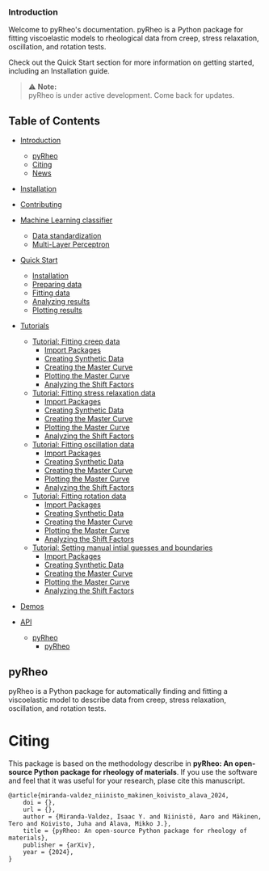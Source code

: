 ### Introduction

Welcome to pyRheo's documentation.
pyRheo is a Python package for fitting viscoelastic models to rheological data from creep, stress relaxation, oscillation, and rotation tests.

Check out the Quick Start section for more information on getting started, including an Installation guide.

> ⚠️ **Note:**  
> pyRheo is under active development. Come back for updates.

## Table of Contents

- [Introduction](#introduction)
  - [pyRheo](#pyRheo)
  - [Citing](#citing)
  - [News](#news)
- [Installation](#installation)
- [Contributing](#contributing)
- [Machine Learning classifier](#machine-learning-classifier)
  - [Data standardization](#data-standardization)
  - [Multi-Layer Perceptron](#multi-layer-perceptron)
- [Quick Start](#quick-start)
  - [Installation](#installation-1)
  - [Preparing data](#preparing-data)
  - [Fitting data](#fitting-data)
  - [Analyzing results](#analyzing-results)
  - [Plotting results](#plotting-resutls)
- [Tutorials](#tutorials)
  - [Tutorial: Fitting creep data](#tutorial-fitting-creep-data)
    - [Import Packages](#import-packages)
    - [Creating Synthetic Data](#creating-synthetic-data)
    - [Creating the Master Curve](#creating-the-master-curve)
    - [Plotting the Master Curve](#plotting-the-master-curve)
    - [Analyzing the Shift Factors](#analyzing-the-shift-factors)
  - [Tutorial: Fitting stress relaxation data](#tutorial-fitting-stress-relaxation-data)
    - [Import Packages](#import-packages)
    - [Creating Synthetic Data](#creating-synthetic-data)
    - [Creating the Master Curve](#creating-the-master-curve)
    - [Plotting the Master Curve](#plotting-the-master-curve)
    - [Analyzing the Shift Factors](#analyzing-the-shift-factors)
  - [Tutorial: Fitting oscillation data](#tutorial-fitting-oscillation-data)
    - [Import Packages](#import-packages)
    - [Creating Synthetic Data](#creating-synthetic-data)
    - [Creating the Master Curve](#creating-the-master-curve)
    - [Plotting the Master Curve](#plotting-the-master-curve)
    - [Analyzing the Shift Factors](#analyzing-the-shift-factors)
  - [Tutorial: Fitting rotation data](#tutorial-fitting-rotation-data)
    - [Import Packages](#import-packages)
    - [Creating Synthetic Data](#creating-synthetic-data)
    - [Creating the Master Curve](#creating-the-master-curve)
    - [Plotting the Master Curve](#plotting-the-master-curve)
    - [Analyzing the Shift Factors](#analyzing-the-shift-factors)
  - [Tutorial: Setting manual intial guesses and boundaries](#tutorial-setting-initial-guesses-and-boundaries)
    - [Import Packages](#import-packages)
    - [Creating Synthetic Data](#creating-synthetic-data)
    - [Creating the Master Curve](#creating-the-master-curve)
    - [Plotting the Master Curve](#plotting-the-master-curve)
    - [Analyzing the Shift Factors](#analyzing-the-shift-factors)
- [Demos](#demos)

- [API](#api)
  - [pyRheo](#pyRheo)
    - [pyRheo](#pyRheo-1)

## pyRheo
pyRheo is a Python package for automatically finding and fitting a viscoelastic model to describe data from creep, stress relaxation, oscillation, and rotation tests.

# Citing
This package is based on the methodology describe in **pyRheo: An open-source Python package for rheology
of materials**. If you use the software and feel that it was useful for your research, plase cite this manuscript.

```
@article{miranda-valdez_niinisto_makinen_koivisto_alava_2024,
    doi = {},
    url = {},
    author = {Miranda-Valdez, Isaac Y. and Niinistö, Aaro and Mäkinen, Tero and Koivisto, Juha and Alava, Mikko J.},
    title = {pyRheo: An open-source Python package for rheology of materials},
    publisher = {arXiv},
    year = {2024},
}
```

